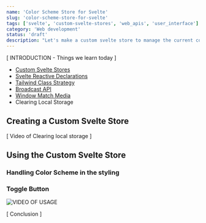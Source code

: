 ```yaml
---
name: 'Color Scheme Store for Svelte'
slug: 'color-scheme-store-for-svelte'
tags: ['svelte', 'custom-svelte-stores', 'web_apis', 'user_interface']
category: 'Web development'
status: 'draft'
description: "Let's make a custom svelte store to manage the current color scheme of our website, that is reactive in multiple tabs and windows"
---
```



[ INTRODUCTION - Things we learn today ]

- [Custom Svelte Stores](https://svelte.dev/tutorial/custom-stores)
- [Svelte Reactive Declarations](https://svelte.dev/tutorial/reactive-declarations)
- [Tailwind Class Strategy](https://tailwindcss.com/docs/dark-mode#toggling-dark-mode-manually)
- [Broadcast API](https://developer.mozilla.org/en-US/docs/Web/API/Broadcast_Channel_API)
- [Window Match Media](https://developer.mozilla.org/en-US/docs/web/api/window/matchmedia)
- Clearing Local Storage

## Creating a Custom Svelte Store

[ Video of Clearing local storage ]

## Using the Custom Svelte Store

### Handling Color Scheme in the styling

### Toggle Button

![VIDEO OF USAGE]()

[ Conclusion ]